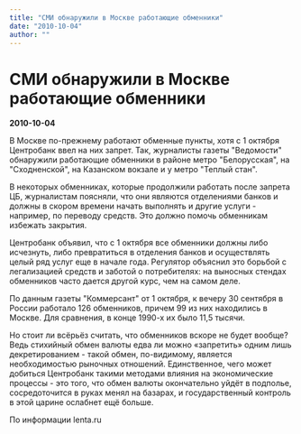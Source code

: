 ```yaml
---
title: "СМИ обнаружили в Москве работающие обменники"
date: "2010-10-04"
author: ""
---
```


# СМИ обнаружили в Москве работающие обменники

**2010-10-04** 

В Москве по-прежнему работают обменные пункты, хотя с 1 октября Центробанк ввел на них запрет. Так, журналисты газеты "Ведомости" обнаружили работающие обменники в районе метро "Белорусская", на "Сходненской", на Казанском вокзале и у метро "Теплый стан".

В некоторых обменниках, которые продолжили работать после запрета ЦБ, журналистам поясняли, что они являются отделениями банков и должны в скором времени начать выполнять и другие услуги - например, по переводу средств. Это должно помочь обменникам избежать закрытия.

Центробанк объявил, что с 1 октября все обменники должны либо исчезнуть, либо превратиться в отделения банков и осуществлять целый ряд услуг еще в начале года. Регулятор объяснил это борьбой с легализацией средств и заботой о потребителях: на выносных стендах обменников часто дается другой курс, чем на самом деле.

По данным газеты "Коммерсант" от 1 октября, к вечеру 30 сентября в России работало 126 обменников, причем 99 из них находились в Москве. Для сравнения, в конце 1990-х их было 11,5 тысячи.

Но стоит ли всёрьёз считать, что обменников вскоре не будет вообще? Ведь стихийный обмен валюты едва ли можно «запретить» одним лишь декретированием - такой обмен, по-видимому, является необходимостью рыночных отношений. Единственное, чего может добиться Центробанк такими методами влияния на экономические процессы - это того, что обмен валюты окончательно уйдёт в подполье, сосредоточится в руках менял на базарах, и государственный контроль в этой царине ослабнет ещё больше.

По информации lenta.ru
